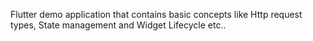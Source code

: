 Flutter demo application that contains basic concepts like Http request types, State management and Widget Lifecycle etc..
